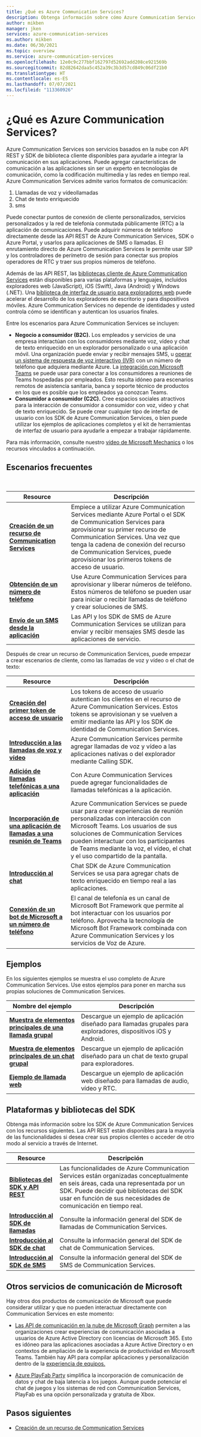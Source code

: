 ```yaml
---
title: ¿Qué es Azure Communication Services?
description: Obtenga información sobre cómo Azure Communication Services le ayuda a desarrollar experiencias de usuario enriquecidas con comunicaciones en tiempo real.
author: mikben
manager: jken
services: azure-communication-services
ms.author: mikben
ms.date: 06/30/2021
ms.topic: overview
ms.service: azure-communication-services
ms.openlocfilehash: 12e0c9c277bbf162797d52692add208ce921569b
ms.sourcegitcommit: 82d82642daa5c452a39c3b3d57cd849c06df21b0
ms.translationtype: HT
ms.contentlocale: es-ES
ms.lasthandoff: 07/07/2021
ms.locfileid: "113360926"
---
```

# <a name="what-is-azure-communication-services"></a>¿Qué es Azure Communication Services?

Azure Communication Services son servicios basados en la nube con API REST y SDK de biblioteca cliente disponibles para ayudarle a integrar la comunicación en sus aplicaciones. Puede agregar características de comunicación a las aplicaciones sin ser un experto en tecnologías de comunicación, como la codificación multimedia y las redes en tiempo real. Azure Communication Services admite varios formatos de comunicación:

1. Llamadas de voz y vídeollamadas
1. Chat de texto enriquecido
1. sms

Puede conectar puntos de conexión de cliente personalizados, servicios personalizados y la red de telefonía conmutada públicamente (RTC) a la aplicación de comunicaciones. Puede adquirir números de teléfono directamente desde las API REST de Azure Communication Services, SDK o Azure Portal, y usarlos para aplicaciones de SMS o llamadas. El enrutamiento directo de Azure Communication Services le permite usar SIP y los controladores de perímetro de sesión para conectar sus propios operadores de RTC y traer sus propios números de teléfono.

Además de las API REST, las [bibliotecas cliente de Azure Communication Services](./concepts/sdk-options.md) están disponibles para varias plataformas y lenguajes, incluidos exploradores web (JavaScript), iOS (Swift), Java (Android) y Windows (.NET). Una [biblioteca de interfaz de usuario para exploradores web](https://aka.ms/acsstorybook) puede acelerar el desarrollo de los exploradores de escritorio y para dispositivos móviles. Azure Communication Services no depende de identidades y usted controla cómo se identifican y autentican los usuarios finales.

Entre los escenarios para Azure Communication Services se incluyen:

- **Negocio a consumidor (B2C).** Los empleados y servicios de una empresa interactúan con los consumidores mediante voz, vídeo y chat de texto enriquecido en un explorador personalizado o una aplicación móvil. Una organización puede enviar y recibir mensajes SMS, u [operar un sistema de respuesta de voz interactivo (IVR)](https://github.com/microsoft/botframework-telephony/blob/main/EnableTelephony.md) con un número de teléfono que adquiera mediante Azure. La [integración con Microsoft Teams](./quickstarts/voice-video-calling/get-started-teams-interop.md) se puede usar para conectar a los consumidores a reuniones de Teams hospedadas por empleados. Esto resulta idóneo para escenarios remotos de asistencia sanitaria, banca y soporte técnico de productos en los que es posible que los empleados ya conozcan Teams.
- **Consumidor a consumidor (C2C).** Cree espacios sociales atractivos para la interacción de consumidor a consumidor con voz, vídeo y chat de texto enriquecido. Se puede crear cualquier tipo de interfaz de usuario con los SDK de Azure Communication Services, o bien puede utilizar los ejemplos de aplicaciones completos y el kit de herramientas de interfaz de usuario para ayudarle a empezar a trabajar rápidamente.

Para más información, consulte nuestro [vídeo de Microsoft Mechanics](https://www.youtube.com/watch?v=apBX7ASurgM) o los recursos vinculados a continuación.

## <a name="common-scenarios"></a>Escenarios frecuentes

<br>

| Resource                               |Descripción                           |
|---                                    |---                                   |
|**[Creación de un recurso de Communication Services](./quickstarts/create-communication-resource.md)**|Empiece a utilizar Azure Communication Services mediante Azure Portal o el SDK de Communication Services para aprovisionar su primer recurso de Communication Services. Una vez que tenga la cadena de conexión del recurso de Communication Services, puede aprovisionar los primeros tokens de acceso de usuario.|
|**[Obtención de un número de teléfono](./quickstarts/telephony-sms/get-phone-number.md)**|Use Azure Communication Services para aprovisionar y liberar números de teléfono. Estos números de teléfono se pueden usar para iniciar o recibir llamadas de teléfono y crear soluciones de SMS.|
|**[Envío de un SMS desde la aplicación](./quickstarts/telephony-sms/send.md)**| Las API y los SDK de SMS de Azure Communication Services se utilizan para enviar y recibir mensajes SMS desde las aplicaciones de servicio.|

Después de crear un recurso de Communication Services, puede empezar a crear escenarios de cliente, como las llamadas de voz y vídeo o el chat de texto:

| Resource                               |Descripción                           |
|---                                    |---                                   |
|**[Creación del primer token de acceso de usuario](./quickstarts/access-tokens.md)**|Los tokens de acceso de usuario autentican los clientes en el recurso de Azure Communication Services. Estos tokens se aprovisionan y se vuelven a emitir mediante las API y los SDK de identidad de Communication Services.|
|**[Introducción a las llamadas de voz y vídeo](./quickstarts/voice-video-calling/getting-started-with-calling.md)**| Azure Communication Services permite agregar llamadas de voz y vídeo a las aplicaciones nativas o del explorador mediante Calling SDK. |
|**[Adición de llamadas telefónicas a una aplicación](./quickstarts/voice-video-calling/pstn-call.md)**|Con Azure Communication Services puede agregar funcionalidades de llamadas telefónicas a la aplicación.|
|**[Incorporación de una aplicación de llamadas a una reunión de Teams](./quickstarts/voice-video-calling/get-started-teams-interop.md)**|Azure Communication Services se puede usar para crear experiencias de reunión personalizadas con interacción con Microsoft Teams. Los usuarios de sus soluciones de Communication Services pueden interactuar con los participantes de Teams mediante la voz, el vídeo, el chat y el uso compartido de la pantalla.|
|**[Introducción al chat](./quickstarts/chat/get-started.md)**|Chat SDK de Azure Communication Services se usa para agregar chats de texto enriquecido en tiempo real a las aplicaciones.|
|**[Conexión de un bot de Microsoft a un número de teléfono](https://github.com/microsoft/botframework-telephony)**|El canal de telefonía es un canal de Microsoft Bot Framework que permite al bot interactuar con los usuarios por teléfono. Aprovecha la tecnología de Microsoft Bot Framework combinada con Azure Communication Services y los servicios de Voz de Azure.  |


## <a name="samples"></a>Ejemplos

En los siguientes ejemplos se muestra el uso completo de Azure Communication Services. Use estos ejemplos para poner en marcha sus propias soluciones de Communication Services.
<br>

| Nombre del ejemplo                               | Descripción                           |
|---                                    |---                                   |
|**[Muestra de elementos principales de una llamada grupal](./samples/calling-hero-sample.md)**| Descargue un ejemplo de aplicación diseñado para llamadas grupales para exploradores, dispositivos iOS y Android. |
|**[Muestra de elementos principales de un chat grupal](./samples/chat-hero-sample.md)**| Descargue un ejemplo de aplicación diseñado para un chat de texto grupal para exploradores. |
|**[Ejemplo de llamada web](./samples/web-calling-sample.md)**| Descargue un ejemplo de aplicación web diseñado para llamadas de audio, vídeo y RTC. |


## <a name="platforms-and-sdk-libraries"></a>Plataformas y bibliotecas del SDK

Obtenga más información sobre los SDK de Azure Communication Services con los recursos siguientes. Las API REST están disponibles para la mayoría de las funcionalidades si desea crear sus propios clientes o acceder de otro modo al servicio a través de Internet.

| Resource                               | Descripción                           |
|---                                    |---                                   |
|**[Bibliotecas del SDK y API REST](./concepts/sdk-options.md)**|Las funcionalidades de Azure Communication Services están organizadas conceptualmente en seis áreas, cada una representada por un SDK. Puede decidir qué bibliotecas del SDK usar en función de sus necesidades de comunicación en tiempo real.|
|**[Introducción al SDK de llamadas](./concepts/voice-video-calling/calling-sdk-features.md)**|Consulte la información general del SDK de llamadas de Communication Services.|
|**[Introducción al SDK de chat](./concepts/chat/sdk-features.md)**|Consulte la información general del SDK de chat de Communication Services.|
|**[Introducción al SDK de SMS](./concepts/telephony-sms/sdk-features.md)**|Consulte la información general del SDK de SMS de Communication Services.|

## <a name="other-microsoft-communication-services"></a>Otros servicios de comunicación de Microsoft

Hay otros dos productos de comunicación de Microsoft que puede considerar utilizar y que no pueden interactuar directamente con Communication Services en este momento:

 - [Las API de comunicación en la nube de Microsoft Graph](/graph/cloud-communications-concept-overview) permiten a las organizaciones crear experiencias de comunicación asociadas a usuarios de Azure Active Directory con licencias de Microsoft 365. Esto es idóneo para las aplicaciones asociadas a Azure Active Directory o en contextos de ampliación de la experiencia de productividad en Microsoft Teams. También hay API para compilar aplicaciones y personalización dentro de la [experiencia de equipos.](/microsoftteams/platform/?preserve-view=true&view=msteams-client-js-latest)

 - [Azure PlayFab Party](/gaming/playfab/features/multiplayer/networking/) simplifica la incorporación de comunicación de datos y chat de baja latencia a los juegos. Aunque puede potenciar el chat de juegos y los sistemas de red con Communication Services, PlayFab es una opción personalizada y gratuita de Xbox.


## <a name="next-steps"></a>Pasos siguientes

 - [Creación de un recurso de Communication Services](./quickstarts/create-communication-resource.md)
